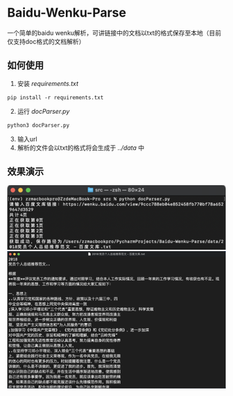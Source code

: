 # Baidu-Wenku-Parse
一个简单的baidu wenku解析，可讲链接中的文档以txt的格式保存至本地（目前仅支持doc格式的文档解析）

## 如何使用
1. 安装 *requirements.txt*
```
pip install -r requirements.txt
```
2. 运行 *docParser.py*
```
python3 docParser.py 
```
3. 输入url
4. 解析的文件会以txt的格式将会生成于 *../data* 中

## 效果演示
![run-demo](https://raw.githubusercontent.com/blackdogtop/image-host/master/Baidu-Wenku-Parse/run-demo.png) <br/>
![txt-demo](https://raw.githubusercontent.com/blackdogtop/image-host/master/Baidu-Wenku-Parse/txt-demo.png)
